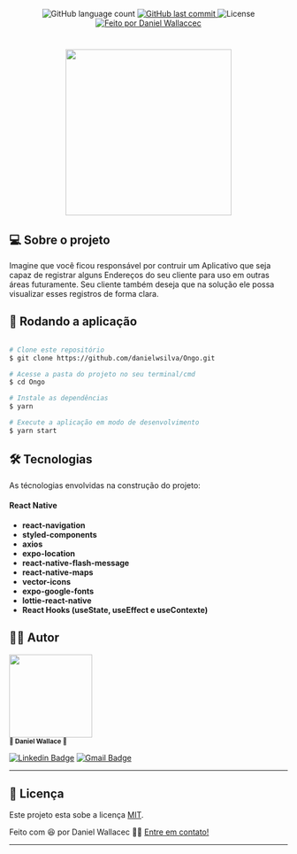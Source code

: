 <p align="center">
  <img alt="GitHub language count" src="https://img.shields.io/github/languages/count/danielwsilva/Ongo?color=%2304D361&style=for-the-badge">
  
  <a href="https://github.com/danielwsilva/lemaj-mobile/commits/master">
    <img alt="GitHub last commit" src="https://img.shields.io/github/last-commit/danielwsilva/Ongo?style=for-the-badge">
  </a>
  
  <img alt="License" src="https://img.shields.io/badge/license-MIT-brightgreen?style=for-the-badge">

  <a href="https://github.com/danielwsilva">
    <img alt="Feito por Daniel Wallaccec" src="https://img.shields.io/badge/feito%20por-danielwsilva-%237519C1?style=for-the-badge&logo=github">
  </a>
</p>

<h1 align="center">
  <img src="./src/assets/ongoteste.gif" width="300px"><br> 
</h1>

## 💻 Sobre o projeto

Imagine que você ficou responsável por contruir um Aplicativo que seja capaz de registrar alguns Endereços do seu cliente para uso em outras áreas futuramente. Seu cliente também deseja que na solução ele possa visualizar esses registros de forma clara.

## 🧭 Rodando a aplicação

```bash

# Clone este repositório
$ git clone https://github.com/danielwsilva/Ongo.git

# Acesse a pasta do projeto no seu terminal/cmd
$ cd Ongo

# Instale as dependências
$ yarn

# Execute a aplicação em modo de desenvolvimento
$ yarn start

```

## 🛠 Tecnologias

As técnologias envolvidas na construção do projeto:

#### React Native

- **react-navigation**
- **styled-components**
- **axios**
- **expo-location**
- **react-native-flash-message**
- **react-native-maps**
- **vector-icons**
- **expo-google-fonts**
- **lottie-react-native**
- **React Hooks (useState, useEffect e useContexte)**


## 🦸‍♂️ **Autor**

<p>
<kbd>
 <img src="https://avatars.githubusercontent.com/u/49720616?s=460&u=f377fae2c3a34e88ec79b138ad3b9aa980f013c6&v=4" width="150px;" alt=""/>
 </kbd>
 <br />
 <sub><strong>🌟 Daniel Wallace 🌟</strong></sub>
</p>

[![Linkedin Badge](https://img.shields.io/badge/-Daniel-blue?style=for-the-badge&logo=Linkedin&logoColor=white&link=https://www.linkedin.com/in/daniel-wallace-1b9280b2/)](https://www.linkedin.com/in/daniel-wallace-1b9280b2/)
[![Gmail Badge](https://img.shields.io/badge/-danielwllace@gmail.com-c14438?style=for-the-badge&logo=Gmail&logoColor=white&link=mailto:danielwllace@gmail.com)](mailto:danielwllacec@gmail.com)

---

## 📝 Licença

Este projeto esta sobe a licença [MIT](./LICENSE).

Feito com :satisfied: por Daniel Wallacec 👋🏽 [Entre em contato!](https://www.linkedin.com/in/daniel-wallace-1b9280b2/)

---
